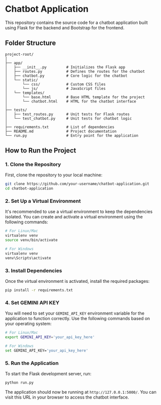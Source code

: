 # Chatbot Application

This repository contains the source code for a chatbot application built using Flask for the backend and Bootstrap for the frontend.

## Folder Structure

```plaintext
project-root/
│
├── app/
│   ├── __init__.py         # Initializes the Flask app
│   ├── routes.py           # Defines the routes for the chatbot
│   ├── chatbot.py          # Core logic for the chatbot
│   └── static/
│       └── css/            # Custom CSS files
│       └── js/             # JavaScript files
│   └── templates/
│       └── base.html       # Base HTML template for the project
│       └── chatbot.html    # HTML for the chatbot interface
│
├── tests/
│   ├── test_routes.py      # Unit tests for Flask routes
│   └── test_chatbot.py     # Unit tests for chatbot logic
│
├── requirements.txt        # List of dependencies
├── README.md               # Project documentation
└── run.py                  # Entry point for the application
```

## How to Run the Project

### 1. Clone the Repository

First, clone the repository to your local machine:

```bash
git clone https://github.com/your-username/chatbot-application.git
cd chatbot-application
```

### 2. Set Up a Virtual Environment

It's recommended to use a virtual environment to keep the dependencies isolated. You can create and activate a virtual environment using the following commands:

```bash
# For Linux/Mac
virtualenv venv
source venv/bin/activate

# For Windows
virtualenv venv
venv\Scripts\activate
```

### 3. Install Dependencies

Once the virtual environment is activated, install the required packages:

```bash
pip install -r requirements.txt
```

### 4. Set GEMINI API KEY

You will need to set your `GEMINI_API_KEY` environment variable for the application to function correctly. Use the following commands based on your operating system:

```bash
# For Linux/Mac
export GEMINI_API_KEY='your_api_key_here'

# For Windows
set GEMINI_API_KEY='your_api_key_here'
```

### 5. Run the Application

To start the Flask development server, run:

```bash
python run.py
```

The application should now be running at `http://127.0.0.1:5000/`. You can visit this URL in your browser to access the chatbot interface.
